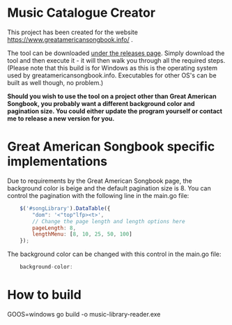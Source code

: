# Music Catalogue Creator

This project has been created for the website https://www.greatamericansongbook.info/ .

The tool can be downloaded [under the releases page](https://github.com/rickschubert/music-library-reader/releases). Simply download the tool and then execute it - it will then walk you through all the required steps. (Please note that this build is for Windows as this is the operating system used by greatamericansongbook.info. Executables for other OS's can be built as well though, no problem.)

**Should you wish to use the tool on a project other than Great American Songbook, you probably want a different background color and pagination size. You could either update the program yourself or contact me to release a new version for you.**

# Great American Songbook specific implementations

Due to requirements by the Great American Songbook page, the background color is beige and the default pagination size is 8. You can control the pagination with the following line in the main.go file:

```js
	$('#songLibrary').DataTable({
        "dom": '<"top"lfp><t>',
        // Change the page length and length options here
        pageLength: 8,
        lengthMenu: [8, 10, 25, 50, 100]
    });
```

The background color can be changed with this control in the main.go file:

```js
	background-color:
```

# How to build
GOOS=windows go build -o music-library-reader.exe
